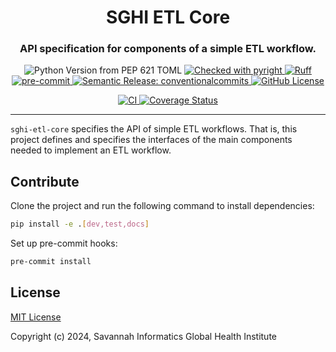 <h1 align="center" style="border-bottom: none; text-align: center;">SGHI ETL Core</h1>
<h3 align="center" style="text-align: center;">API specification for components of a simple ETL workflow.</h3>
<p align="center" style="text-align: center;">
    <img alt="Python Version from PEP 621 TOML" src="https://img.shields.io/python/required-version-toml?tomlFilePath=https%3A%2F%2Fgithub.com%2Fsavannahghi%2Fsghi-etl-core%2Fraw%2Fdevelop%2Fpyproject.toml&logo=python&labelColor=white">
    <a href="https://microsoft.github.io/pyright/">
        <img alt="Checked with pyright" src="https://microsoft.github.io/pyright/img/pyright_badge.svg">
    </a>
    <a href="https://github.com/astral-sh/ruff">
        <img alt="Ruff" src="https://img.shields.io/endpoint?url=https://raw.githubusercontent.com/astral-sh/ruff/main/assets/badge/v2.json">
    </a>
    <a href="https://github.com/pre-commit/pre-commit">
        <img alt="pre-commit" src="https://img.shields.io/badge/pre--commit-enabled-brightgreen?logo=pre-commit&logoColor=white">
    </a>
    <a href="https://github.com/semantic-release/semantic-release">
        <img alt="Semantic Release: conventionalcommits" src="https://img.shields.io/badge/semantic--release-conventionalcommits-e10079?logo=semantic-release"/>
    </a>
    <a href="https://github.com/savannahghi/sghi-etl-core/blob/develop/LICENSE">
        <img alt="GitHub License" src="https://img.shields.io/badge/License-MIT-blue.svg">
    </a>
</p>
<p align="center" style="text-align: center;">
    <a href="https://github.com/savannahghi/sghi-etl-core/actions/workflows/ci.yml">
        <img alt="CI" src="https://github.com/savannahghi/sghi-etl-core/actions/workflows/ci.yml/badge.svg">
    </a>
    <a href="https://coveralls.io/github/savannahghi/sghi-etl-core?branch=develop">
        <img alt="Coverage Status" src="https://img.shields.io/coverallsCoverage/github/savannahghi/sghi-commons?branch=develop&logo=coveralls">
    </a>
</p>

---

`sghi-etl-core` specifies the API of simple ETL workflows. That is, this
project defines and specifies the interfaces of the main components needed to
implement an ETL workflow.

## Contribute

Clone the project and run the following command to install dependencies:

```bash
pip install -e .[dev,test,docs]
```

Set up pre-commit hooks:
```bash
pre-commit install
```

## License

[MIT License](https://github.com/savannahghi/sghi-etl-core/blob/develop/LICENSE)

Copyright (c) 2024, Savannah Informatics Global Health Institute
